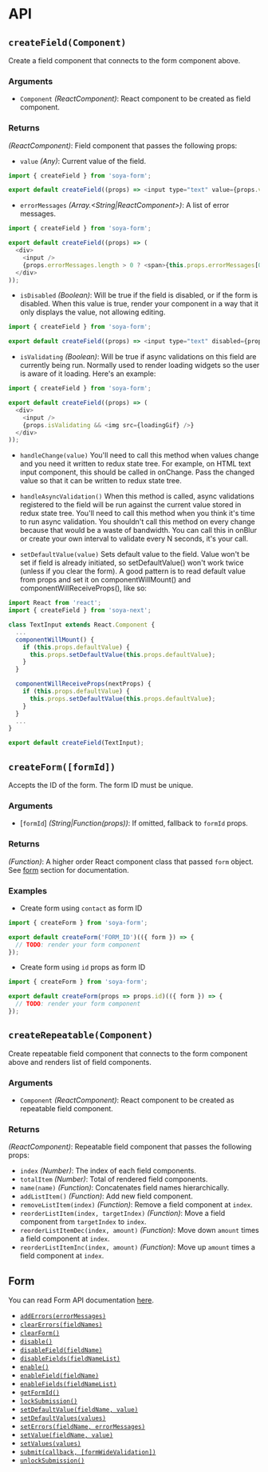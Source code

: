 # API

## `createField(Component)`
Create a field component that connects to the form component above.

### Arguments
- `Component` *(ReactComponent)*: React component to be created as field component.

### Returns
*(ReactComponent)*: Field component that passes the following props:
- `value` *(Any)*: Current value of the field.
```js
import { createField } from 'soya-form';

export default createField((props) => <input type="text" value={props.value} />);
```

- `errorMessages` *(Array.\<String|ReactComponent\>)*: A list of error messages.
```js
import { createField } from 'soya-form';

export default createField((props) => (
  <div>
    <input />
    {props.errorMessages.length > 0 ? <span>{this.props.errorMessages[0]}</span> : null}
  </div>
));
```

- `isDisabled` *(Boolean)*: Will be true if the field is disabled, or if the form is disabled. When this value is true, render your component in a way that it only displays the value, not allowing editing.
```js
import { createField } from 'soya-form';

export default createField((props) => <input type="text" disabled={props.isDisabled} />);
```

- `isValidating` *(Boolean)*: Will be true if async validations on this field are currently being run. Normally used to render loading widgets so the user is aware of it loading. Here's an example:
```js
import { createField } from 'soya-form';

export default createField((props) => (
  <div>
    <input />
    {props.isValidating && <img src={loadingGif} />}
  </div>
));
```

- `handleChange(value)`
You'll need to call this method when values change and you need it written to redux state tree. For example, on HTML text input component, this should be called in onChange. Pass the changed value so that it can be written to redux state tree.

- `handleAsyncValidation()`
When this method is called, async validations registered to the field will be run against the current value stored in redux state tree. You'll need to call this method when you think it's time to run async validation. You shouldn't call this method on every change because that would be a waste of bandwidth. You can call this in onBlur or create your own interval to validate every N seconds, it's your call.

- `setDefaultValue(value)`
Sets default value to the field. Value won't be set if field is already initiated, so setDefaultValue() won't work twice (unless if you clear the form). A good pattern is to read default value from props and set it on componentWillMount() and componentWillReceiveProps(), like so:
```js
import React from 'react';
import { createField } from 'soya-next';

class TextInput extends React.Component {
  ...
  componentWillMount() {
    if (this.props.defaultValue) {
      this.props.setDefaultValue(this.props.defaultValue);
    }
  }

  componentWillReceiveProps(nextProps) {
    if (this.props.defaultValue) {
      this.props.setDefaultValue(this.props.defaultValue);
    }
  }
  ...
}

export default createField(TextInput);
```

## `createForm([formId])`
Accepts the ID of the form. The form ID must be unique.

### Arguments
- [`formId`] *(String|Function(props))*: If omitted, fallback to `formId` props.

### Returns
*(Function)*: A higher order React component class that passed `form` object. See [form](#form) section for documentation.

### Examples
- Create form using `contact` as form ID
```js
import { createForm } from 'soya-form';

export default createForm('FORM_ID')(({ form }) => {
  // TODO: render your form component
});
```

- Create form using `id` props as form ID
```js
import { createForm } from 'soya-form';

export default createForm(props => props.id)(({ form }) => {
  // TODO: render your form component
});
```

## `createRepeatable(Component)`
Create repeatable field component that connects to the form component above and renders list of field components.

### Arguments
- `Component` *(ReactComponent)*: React component to be created as repeatable field component.

### Returns
*(ReactComponent)*: Repeatable field component that passes the following props:
- `index` *(Number)*: The index of each field components.
- `totalItem` *(Number)*: Total of rendered field components.
- `name(name)` *(Function)*: Concatenates field names hierarchically.
- `addListItem()` *(Function)*: Add new field component.
- `removeListItem(index)` *(Function)*: Remove a field component at `index`.
- `reorderListItem(index, targetIndex)` *(Function)*: Move a field component from `targetIndex` to `index`.
- `reorderListItemDec(index, amount)` *(Function)*: Move down `amount` times a field component at `index`.
- `reorderListItemInc(index, amount)` *(Function)*: Move up `amount` times a field component at `index`.

## Form
You can read Form API documentation [here](./Form-API.md#form).
- [`addErrors(errorMessages)`](./Form-API.md#adderrorserrormessages)
- [`clearErrors(fieldNames)`](./Form-API.md#clearerrorsfieldnames)
- [`clearForm()`](./Form-API.md#clearform)
- [`disable()`](./Form-API.md#disable)
- [`disableField(fieldName)`](./Form-API.md#disablefieldfieldname)
- [`disableFields(fieldNameList)`](./Form-API.md#disablefieldsfieldnamelist)
- [`enable()`](./Form-API.md#enable)
- [`enableField(fieldName)`](./Form-API.md#enablefieldfieldname)
- [`enableFields(fieldNameList)`](./Form-API.md#enablefieldsfieldnamelist)
- [`getFormId()`](./Form-API.md#getformid)
- [`lockSubmission()`](./Form-API.md#locksubmission)
- [`setDefaultValue(fieldName, value)`](./Form-API.md#setdefaultvaluefieldname-value)
- [`setDefaultValues(values)`](./Form-API.md#setdefaultvaluesvalues)
- [`setErrors(fieldName, errorMessages)`](./Form-API.md#seterrorsfieldname-errormessages)
- [`setValue(fieldName, value)`](./Form-API.md#setvaluefieldname-value)
- [`setValues(values)`](./Form-API.md#setvaluesvalues)
- [`submit(callback, [formWideValidation])`](./Form-API.md#submitcallback-formwidevalidation)
- [`unlockSubmission()`](./Form-API.md#unlocksubmission)
